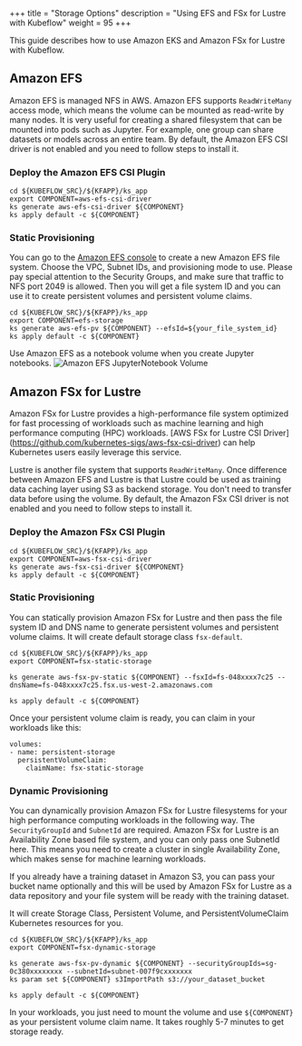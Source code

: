 +++
title = "Storage Options"
description = "Using EFS and FSx for Lustre with Kubeflow"
weight = 95
+++

This guide describes how to use Amazon EKS and Amazon FSx for Lustre with Kubeflow.


## Amazon EFS

Amazon EFS is managed NFS in AWS. Amazon EFS supports `ReadWriteMany` access mode, which means the volume can be mounted as read-write by many nodes. It is very useful for creating a shared filesystem that can be mounted into pods such as Jupyter. For example, one group can share datasets or models across an entire team.
By default, the Amazon EFS CSI driver is not enabled and you need to follow steps to install it.

### Deploy the Amazon EFS CSI Plugin

```shell
cd ${KUBEFLOW_SRC}/${KFAPP}/ks_app
export COMPONENT=aws-efs-csi-driver
ks generate aws-efs-csi-driver ${COMPONENT}
ks apply default -c ${COMPONENT}
```

### Static Provisioning

You can go to the [Amazon EFS console](https://us-west-2.console.aws.amazon.com/efs/home) to create a new Amazon EFS file system. Choose the VPC, Subnet IDs, and provisioning mode to use.
Please pay special attention to the Security Groups, and make sure that traffic to NFS port 2049 is allowed.
Then you will get a file system ID and you can use it to create persistent volumes and persistent volume claims.

```shell
cd ${KUBEFLOW_SRC}/${KFAPP}/ks_app
export COMPONENT=efs-storage
ks generate aws-efs-pv ${COMPONENT} --efsId=${your_file_system_id}
ks apply default -c ${COMPONENT}
```

Use Amazon EFS as a notebook volume when you create Jupyter notebooks.
<img src="/docs/images/aws/efs-volume.png"
  alt="Amazon EFS JupyterNotebook Volume"
  class="mt-3 mb-3 border border-info rounded">


## Amazon FSx for Lustre

Amazon FSx for Lustre provides a high-performance file system optimized for fast processing of workloads such as machine learning and high performance computing (HPC) workloads. [AWS FSx for Lustre CSI Driver] (https://github.com/kubernetes-sigs/aws-fsx-csi-driver) can help Kubernetes users easily leverage this service.

Lustre is another file system that supports `ReadWriteMany`. Once difference between Amazon EFS and Lustre is that Lustre could be used as training data caching layer using S3 as backend storage. You don't need to transfer data before using the volume. By default, the Amazon FSx CSI driver is not enabled and you need to follow steps to install it.

### Deploy the Amazon FSx CSI Plugin

```shell
cd ${KUBEFLOW_SRC}/${KFAPP}/ks_app
export COMPONENT=aws-fsx-csi-driver
ks generate aws-fsx-csi-driver ${COMPONENT}
ks apply default -c ${COMPONENT}
```

### Static Provisioning

You can statically provision Amazon FSx for Lustre and then pass the file system ID and DNS name to generate persistent volumes and persistent volume claims. It will create default storage class `fsx-default`.

```shell
cd ${KUBEFLOW_SRC}/${KFAPP}/ks_app
export COMPONENT=fsx-static-storage

ks generate aws-fsx-pv-static ${COMPONENT} --fsxId=fs-048xxxx7c25 --dnsName=fs-048xxxx7c25.fsx.us-west-2.amazonaws.com

ks apply default -c ${COMPONENT}
```


Once your persistent volume claim is ready, you can claim in your workloads like this:

```shell
volumes:
- name: persistent-storage
  persistentVolumeClaim:
    claimName: fsx-static-storage
```


### Dynamic Provisioning

You can dynamically provision Amazon FSx for Lustre filesystems for your high performance computing workloads in the following way. The `SecurityGroupId` and `SubnetId` are required. Amazon FSx for Lustre is an Availability Zone based file system, and you can only pass one SubnetId here. This means you need to create a cluster in single Availability Zone, which makes sense for machine learning workloads.

If you already have a training dataset in Amazon S3, you can pass your bucket name optionally and this will be used by Amazon FSx for Lustre as a data repository and your file system will be ready with the training dataset.

It will create Storage Class, Persistent Volume, and PersistentVolumeClaim Kubernetes resources for you.

```shell
cd ${KUBEFLOW_SRC}/${KFAPP}/ks_app
export COMPONENT=fsx-dynamic-storage

ks generate aws-fsx-pv-dynamic ${COMPONENT} --securityGroupIds=sg-0c380xxxxxxxx --subnetId=subnet-007f9cxxxxxxx
ks param set ${COMPONENT} s3ImportPath s3://your_dataset_bucket

ks apply default -c ${COMPONENT}
```

In your workloads, you just need to mount the volume and use `${COMPONENT}` as your persistent volume claim name. It takes roughly 5-7 minutes to get storage ready.


